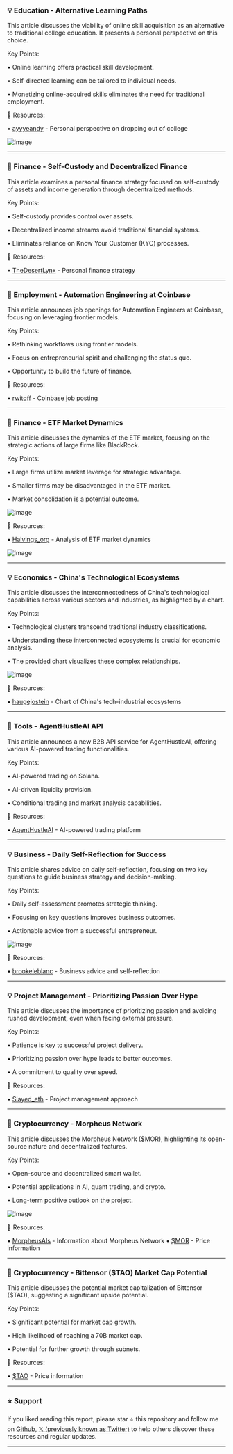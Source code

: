 ### 💡 Education - Alternative Learning Paths

This article discusses the viability of online skill acquisition as an alternative to traditional college education.  It presents a personal perspective on this choice.

Key Points:

• Online learning offers practical skill development.


• Self-directed learning can be tailored to individual needs.


• Monetizing online-acquired skills eliminates the need for traditional employment.


🔗 Resources:

• [ayyyeandy](https://x.com/ayyyeandy) - Personal perspective on dropping out of college


![Image](https://pbs.twimg.com/media/Gx35IEpXQAAVBXl?format=jpg&name=small)


---

### 🤖 Finance - Self-Custody and Decentralized Finance

This article examines a personal finance strategy focused on self-custody of assets and income generation through decentralized methods.

Key Points:

• Self-custody provides control over assets.


• Decentralized income streams avoid traditional financial systems.


• Eliminates reliance on Know Your Customer (KYC) processes.


🔗 Resources:

• [TheDesertLynx](https://x.com/TheDesertLynx) - Personal finance strategy


---

### 🚀 Employment - Automation Engineering at Coinbase

This article announces job openings for Automation Engineers at Coinbase, focusing on leveraging frontier models.

Key Points:

• Rethinking workflows using frontier models.


• Focus on entrepreneurial spirit and challenging the status quo.


• Opportunity to build the future of finance.


🔗 Resources:

• [rwitoff](https://x.com/rwitoff) - Coinbase job posting


---

### 🤖 Finance - ETF Market Dynamics

This article discusses the dynamics of the ETF market, focusing on the strategic actions of large firms like BlackRock.

Key Points:

• Large firms utilize market leverage for strategic advantage.


• Smaller firms may be disadvantaged in the ETF market.


• Market consolidation is a potential outcome.


![Image](https://pbs.twimg.com/media/Gx2l_2AXoAEfttY?format=png&name=small)

🔗 Resources:

• [Halvings_org](https://x.com/Halvings_org) - Analysis of ETF market dynamics


![Image](https://pbs.twimg.com/media/Gx2l_2AXoAEfttY?format=png&name=small)


---

### 💡 Economics - China's Technological Ecosystems

This article discusses the interconnectedness of China's technological capabilities across various sectors and industries, as highlighted by a chart.

Key Points:

• Technological clusters transcend traditional industry classifications.


• Understanding these interconnected ecosystems is crucial for economic analysis.


• The provided chart visualizes these complex relationships.


![Image](https://pbs.twimg.com/media/Gx0jLjOXYAA9CQb?format=jpg&name=small)

🔗 Resources:

• [haugejostein](https://x.com/haugejostein) - Chart of China's tech-industrial ecosystems


---

### 🚀 Tools - AgentHustleAI API

This article announces a new B2B API service for AgentHustleAI, offering various AI-powered trading functionalities.

Key Points:

• AI-powered trading on Solana.


• AI-driven liquidity provision.


• Conditional trading and market analysis capabilities.


🔗 Resources:

• [AgentHustleAI](https://x.com/AgentHustleAI) - AI-powered trading platform


---

### 💡 Business - Daily Self-Reflection for Success

This article shares advice on daily self-reflection, focusing on two key questions to guide business strategy and decision-making.

Key Points:

• Daily self-assessment promotes strategic thinking.


• Focusing on key questions improves business outcomes.


•  Actionable advice from a successful entrepreneur.



![Image](https://pbs.twimg.com/media/GxzLMWYXEAEiPqG?format=jpg&name=small)

🔗 Resources:

• [brookeleblanc](https://x.com/brookeleblanc) - Business advice and self-reflection


---

### 💡 Project Management - Prioritizing Passion Over Hype

This article discusses the importance of prioritizing passion and avoiding rushed development, even when facing external pressure.

Key Points:

• Patience is key to successful project delivery.


• Prioritizing passion over hype leads to better outcomes.


• A commitment to quality over speed.



🔗 Resources:

• [Slayed_eth](https://x.com/Slayed_eth) - Project management approach


---

### 🤖 Cryptocurrency - Morpheus Network

This article discusses the Morpheus Network ($MOR), highlighting its open-source nature and decentralized features.

Key Points:

• Open-source and decentralized smart wallet.


• Potential applications in AI, quant trading, and crypto.


• Long-term positive outlook on the project.


![Image](https://pbs.twimg.com/media/Gx2LLgtW8AAUXMS?format=jpg&name=small)

🔗 Resources:

• [MorpheusAIs](https://x.com/MorpheusAIs) - Information about Morpheus Network
• [$MOR](https://x.com/search?q=%24mor&src=cashtag_click) - Price information


---

### 🤖 Cryptocurrency - Bittensor ($TAO) Market Cap Potential

This article discusses the potential market capitalization of Bittensor ($TAO), suggesting a significant upside potential.

Key Points:

• Significant potential for market cap growth.


•  High likelihood of reaching a 70B market cap.


• Potential for further growth through subnets.



🔗 Resources:

• [$TAO](https://x.com/search?q=%24TAO&src=cashtag_click) - Price information


---

### ⭐️ Support

If you liked reading this report, please star ⭐️ this repository and follow me on [Github](https://github.com/Drix10), [𝕏 (previously known as Twitter)](https://x.com/DRIX_10_) to help others discover these resources and regular updates.

---